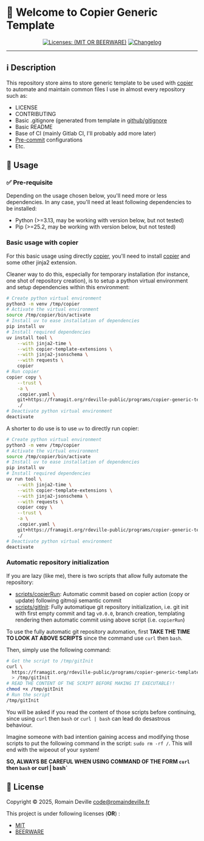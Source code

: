 # 👋 Welcome to Copier Generic Template

<!-- markdownlint-disable MD033-->
<center>

[![Licenses: (MIT OR BEERWARE)][license_badge]][license_url]
[![Changelog][changelog_badge]][changelog_badge_url]

</center>
<!-- markdownlint-enable MD033-->

[license_badge]: https://img.shields.io/badge/Licenses-MIT%20OR%20BEERWARE-blue
[license_url]: https://framagit.org/rdeville-public/programs/copier-generic-template/copier-generic-template/blob/main/LICENSE
[changelog_badge]: https://img.shields.io/badge/Changelog-Python%20Semantic%20Release-yellow
[changelog_badge_url]: https://github.com/python-semantic-release/python-semantic-release

---

## ℹ️ Description

This repository store aims to store generic template to be used with
[copier][copier] to automate and maintain common files I use in almost every
repository such as:

- LICENSE
- CONTRIBUTING
- Basic .gitignore (generated from template in [github/gitignore][gitignore]
- Basic README
- Base of CI (mainly Gitlab CI, I'll probably add more later)
- [Pre-commit][pre-commit] configurations
- Etc.

[gitignore]: https://github.com/github/gitignore
[pre-commit]: https://pre-commit.com/

## 🚀 Usage

### ✅ Pre-requisite

Depending on the usage chosen below, you'll need more or less dependencies.
In any case, you'll need at least following dependencies to be installed:

- Python (>=3.13, may be working with version below, but not tested)
- Pip (>=25.2, may be working with version below, but not tested)

### Basic usage with copier

For this basic usage using directly [copier][copier], you'll need to install
[copier][copier] and some other jinja2 extension.

Cleaner way to do this, especially for temporary installation (for instance, one
shot of repository creation), is to setup a python virtual environment and setup
dependencies within this environment:

```bash
# Create python virtual environment
python3 -m venv /tmp/copier
# Activate the virtual environment
source /tmp/copier/bin/activate
# Install uv to ease installation of dependencies
pip install uv
# Install required dependencies
uv install tool \
    --with jinja2-time \
    --with copier-template-extensions \
    --with jinja2-jsonschema \
    --with requests \
    copier
# Run copier
copier copy \
    --trust \
    -a \
    .copier.yaml \
    git+https://framagit.org/rdeville-public/programs/copier-generic-template \
    ./
# Deactivate python virtual environment
deactivate
```

A shorter to do use is to use `uv` to directly run copier:

```bash
# Create python virtual environment
python3 -m venv /tmp/copier
# Activate the virtual environment
source /tmp/copier/bin/activate
# Install uv to ease installation of dependencies
pip install uv
# Install required dependencies
uv run tool \
    --with jinja2-time \
    --with copier-template-extensions \
    --with jinja2-jsonschema \
    --with requests \
    copier copy \
    --trust \
    -a \
    .copier.yaml \
    git+https://framagit.org/rdeville-public/programs/copier-generic-template \
    ./
# Deactivate python virtual environment
deactivate
```

### Automatic repository initialization

If you are lazy (like me), there is two scripts that allow fully automate the
repository:

- [scripts/copierRun][copierRun]: Automatic commit based on copier action (copy
  or update) following gitmoji semantic commit
- [scripts/gitInit][gitInit]: Fully automatique git repository initialization,
  i.e. git init with first empty commit and tag `v0.0.0`, branch creation,
  templating rendering then automatic commit using above script (i.e.
  `copierRun`)

To use the fully automatic git repository automation, first **TAKE THE TIME TO
LOOK AT ABOVE SCRIPTS** since the command use `curl` then `bash`.

Then, simply use the following command:

<!-- markdownlint-disable MD013-->

```bash
# Get the script to /tmp/gitInit
curl \
  https://framagit.org/rdeville-public/programs/copier-generic-template/-/raw/main/scripts/gitInit \
  > /tmp/gitInit
# READ THE CONTENT OF THE SCRIPT BEFORE MAKING IT EXECUTABLE!!
chmod +x /tmp/gitInit
# Run the script
/tmp/gitInit
```

<!-- markdownlint-enable MD013-->

You will be asked if you read the content of those scripts before continuing,
since using `curl` then `bash` or `curl | bash` can lead do desastrous
behaviour.

Imagine someone with bad intention gaining access and modifying those scripts to
put the following command in the script: `sudo rm -rf /`. This will end with the
wipeout of your system!

**SO, ALWAYS BE CAREFUL WHEN USING COMMAND OF THE FORM `curl` then `bash` or
curl | bash`**

[copierRun]: ./scripts/copierRun
[gitInit]: ./scripts/gitInit
[copier]: https://copier.readthedocs.io/

<!--
### Demo

In both case above, this will run copier. The execution of copier will prompt
you questions to set variables that will be using to render files.

See below an example of the behaviour of the fully automated git repository
initialization:
-->

## 📝 License

Copyright © 2025, Romain Deville <code@romaindeville.fr>

This project is under following licenses (**OR**) :

- [MIT][main_license]
- [BEERWARE][beerware_license]

[main_license]: https://framagit.org/rdeville-public/programs/copier-generic-template/copier-generic-template/blob/main/LICENSE
[beerware_license]: https://framagit.org/rdeville-public/programs/copier-generic-template/copier-generic-template/blob/main/LICENSE.BEERWARE
